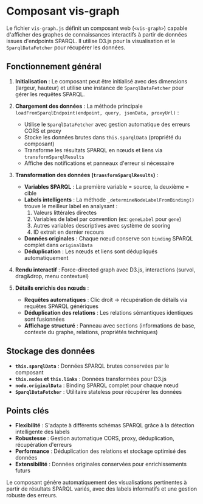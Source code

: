 # Composant vis-graph

Le fichier `vis-graph.js` définit un composant web (`<vis-graph>`) capable d'afficher des graphes de connaissances interactifs à partir de données issues d'endpoints SPARQL. Il utilise D3.js pour la visualisation et le `SparqlDataFetcher` pour récupérer les données.

## Fonctionnement général

1.  **Initialisation** : Le composant peut être initialisé avec des dimensions (largeur, hauteur) et utilise une instance de `SparqlDataFetcher` pour gérer les requêtes SPARQL.

2.  **Chargement des données** : La méthode principale `loadFromSparqlEndpoint(endpoint, query, jsonData, proxyUrl)` :
    *   Utilise le `SparqlDataFetcher` avec gestion automatique des erreurs CORS et proxy
    *   Stocke les données brutes dans `this.sparqlData` (propriété du composant)
    *   Transforme les résultats SPARQL en nœuds et liens via `transformSparqlResults`
    *   Affiche des notifications et panneaux d'erreur si nécessaire

3.  **Transformation des données (`transformSparqlResults`)** :
    *   **Variables SPARQL** : La première variable = source, la deuxième = cible
    *   **Labels intelligents** : La méthode `_determineNodeLabelFromBinding()` trouve le meilleur label en analysant :
        1.  Valeurs littérales directes
        2.  Variables de label par convention (ex: `geneLabel` pour `gene`)
        3.  Autres variables descriptives avec système de scoring
        4.  ID extrait en dernier recours
    *   **Données originales** : Chaque nœud conserve son `binding` SPARQL complet dans `originalData`
    *   **Déduplication** : Les nœuds et liens sont dédupliqués automatiquement

4.  **Rendu interactif** : Force-directed graph avec D3.js, interactions (survol, drag&drop, menu contextuel)

5.  **Détails enrichis des nœuds** :
    *   **Requêtes automatiques** : Clic droit → récupération de détails via requêtes SPARQL génériques
    *   **Déduplication des relations** : Les relations sémantiques identiques sont fusionnées
    *   **Affichage structuré** : Panneau avec sections (informations de base, contexte du graphe, relations, propriétés techniques)

## Stockage des données

- **`this.sparqlData`** : Données SPARQL brutes conservées par le composant
- **`this.nodes` et `this.links`** : Données transformées pour D3.js
- **`node.originalData`** : Binding SPARQL complet pour chaque nœud
- **`SparqlDataFetcher`** : Utilitaire stateless pour récupérer les données

## Points clés

*   **Flexibilité** : S'adapte à différents schémas SPARQL grâce à la détection intelligente des labels
*   **Robustesse** : Gestion automatique CORS, proxy, déduplication, récupération d'erreurs
*   **Performance** : Déduplication des relations et stockage optimisé des données
*   **Extensibilité** : Données originales conservées pour enrichissements futurs

Le composant génère automatiquement des visualisations pertinentes à partir de résultats SPARQL variés, avec des labels informatifs et une gestion robuste des erreurs. 